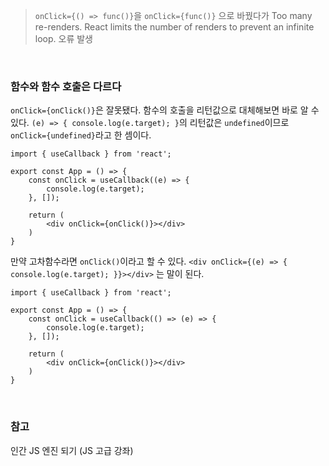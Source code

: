 > `onClick={() => func()}`을 `onClick={func()}` 으로 바꿨다가 Too many re-renders. React limits the number of renders to prevent an infinite loop. 오류 발생

<br>
<h3>함수와 함수 호출은 다르다</h3>

`onClick={onClick()}`은 잘못됐다. 함수의 호출을 리턴값으로 대체해보면 바로 알 수 있다.
`(e) => { console.log(e.target); }`의 리턴값은 `undefined`이므로 `onClick={undefined}`라고 한 셈이다.

```
import { useCallback } from 'react';

export const App = () => {
	const onClick = useCallback((e) => {
		console.log(e.target);
	}, []);

	return (
		<div onClick={onClick()}></div>
	)
}
```

만약 고차함수라면 `onClick()`이라고 할 수 있다.
`<div onClick={(e) => { console.log(e.target); }}></div>` 는 말이 된다.

```
import { useCallback } from 'react';

export const App = () => {
	const onClick = useCallback(() => (e) => {
		console.log(e.target);
	}, []);

	return (
		<div onClick={onClick()}></div>
	)
}
```

<br>
<h3>참고</h3>

인간 JS 엔진 되기 (JS 고급 강좌)
